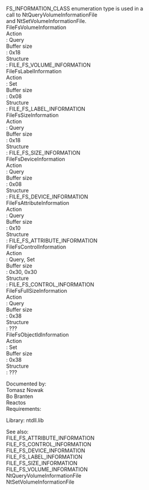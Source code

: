 FS\_INFORMATION\_CLASS enumeration type is used in a \
call to NtQueryVolumeInformationFile \
and NtSetVolumeInformationFile. \
FileFsVolumeInformation \
Action \
: Query \
Buffer size \
: 0x18 \
Structure \
: FILE\_FS\_VOLUME\_INFORMATION \
FileFsLabelInformation \
Action \
: Set \
Buffer size \
: 0x08 \
Structure \
: FILE\_FS\_LABEL\_INFORMATION \
FileFsSizeInformation \
Action \
: Query \
Buffer size \
: 0x18 \
Structure \
: FILE\_FS\_SIZE\_INFORMATION \
FileFsDeviceInformation \
Action \
: Query \
Buffer size \
: 0x08 \
Structure \
: FILE\_FS\_DEVICE\_INFORMATION \
FileFsAttributeInformation \
Action \
: Query \
Buffer size \
: 0x10 \
Structure \
: FILE\_FS\_ATTRIBUTE\_INFORMATION \
FileFsControlInformation \
Action \
: Query, Set \
Buffer size \
: 0x30, 0x30 \
Structure \
: FILE\_FS\_CONTROL\_INFORMATION \
FileFsFullSizeInformation \
Action \
: Query \
Buffer size \
: 0x38 \
Structure \
: ??? \
FileFsObjectIdInformation \
Action \
: Set \
Buffer size \
: 0x38 \
Structure \
: ???

Documented by: \
Tomasz Nowak \
Bo Branten \
Reactos \
Requirements:

Library: ntdll.lib

See also: \
FILE\_FS\_ATTRIBUTE\_INFORMATION \
FILE\_FS\_CONTROL\_INFORMATION \
FILE\_FS\_DEVICE\_INFORMATION \
FILE\_FS\_LABEL\_INFORMATION \
FILE\_FS\_SIZE\_INFORMATION \
FILE\_FS\_VOLUME\_INFORMATION \
NtQueryVolumeInformationFile \
NtSetVolumeInformationFile
